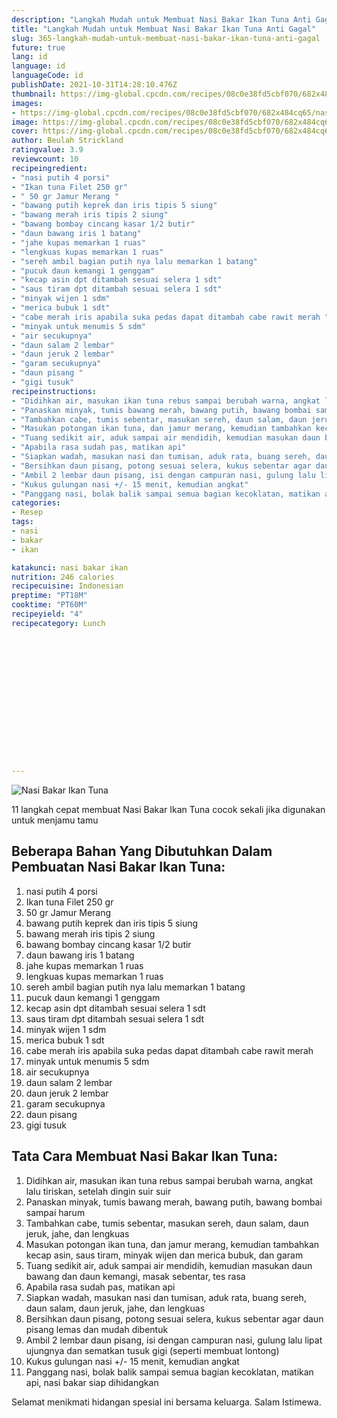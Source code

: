 ```yaml
---
description: "Langkah Mudah untuk Membuat Nasi Bakar Ikan Tuna Anti Gagal"
title: "Langkah Mudah untuk Membuat Nasi Bakar Ikan Tuna Anti Gagal"
slug: 365-langkah-mudah-untuk-membuat-nasi-bakar-ikan-tuna-anti-gagal
future: true
lang: id
language: id
languageCode: id
publishDate: 2021-10-31T14:28:10.476Z 
thumbnail: https://img-global.cpcdn.com/recipes/08c0e38fd5cbf070/682x484cq65/nasi-bakar-ikan-tuna-foto-resep-utama.png
images:
- https://img-global.cpcdn.com/recipes/08c0e38fd5cbf070/682x484cq65/nasi-bakar-ikan-tuna-foto-resep-utama.png
image: https://img-global.cpcdn.com/recipes/08c0e38fd5cbf070/682x484cq65/nasi-bakar-ikan-tuna-foto-resep-utama.png
cover: https://img-global.cpcdn.com/recipes/08c0e38fd5cbf070/682x484cq65/nasi-bakar-ikan-tuna-foto-resep-utama.png
author: Beulah Strickland
ratingvalue: 3.9
reviewcount: 10
recipeingredient:
- "nasi putih 4 porsi"
- "Ikan tuna Filet 250 gr"
- " 50 gr Jamur Merang "
- "bawang putih keprek dan iris tipis 5 siung"
- "bawang merah iris tipis 2 siung"
- "bawang bombay cincang kasar 1/2 butir"
- "daun bawang iris 1 batang"
- "jahe kupas memarkan 1 ruas"
- "lengkuas kupas memarkan 1 ruas"
- "sereh ambil bagian putih nya lalu memarkan 1 batang"
- "pucuk daun kemangi 1 genggam"
- "kecap asin dpt ditambah sesuai selera 1 sdt"
- "saus tiram dpt ditambah sesuai selera 1 sdt"
- "minyak wijen 1 sdm"
- "merica bubuk 1 sdt"
- "cabe merah iris apabila suka pedas dapat ditambah cabe rawit merah "
- "minyak untuk menumis 5 sdm"
- "air secukupnya"
- "daun salam 2 lembar"
- "daun jeruk 2 lembar"
- "garam secukupnya"
- "daun pisang "
- "gigi tusuk"
recipeinstructions:
- "Didihkan air, masukan ikan tuna rebus sampai berubah warna, angkat lalu tiriskan, setelah dingin suir suir"
- "Panaskan minyak, tumis bawang merah, bawang putih, bawang bombai sampai harum"
- "Tambahkan cabe, tumis sebentar, masukan sereh, daun salam, daun jeruk, jahe, dan lengkuas"
- "Masukan potongan ikan tuna, dan jamur merang, kemudian tambahkan kecap asin, saus tiram, minyak wijen dan merica bubuk, dan garam"
- "Tuang sedikit air, aduk sampai air mendidih, kemudian masukan daun bawang dan daun kemangi, masak sebentar, tes rasa"
- "Apabila rasa sudah pas, matikan api"
- "Siapkan wadah, masukan nasi dan tumisan, aduk rata, buang sereh, daun salam, daun jeruk, jahe, dan lengkuas"
- "Bersihkan daun pisang, potong sesuai selera, kukus sebentar agar daun pisang lemas dan mudah dibentuk"
- "Ambil 2 lembar daun pisang, isi dengan campuran nasi, gulung lalu lipat ujungnya dan sematkan tusuk gigi (seperti membuat lontong)"
- "Kukus gulungan nasi +/- 15 menit, kemudian angkat"
- "Panggang nasi, bolak balik sampai semua bagian kecoklatan, matikan api, nasi bakar siap dihidangkan"
categories:
- Resep
tags:
- nasi
- bakar
- ikan

katakunci: nasi bakar ikan 
nutrition: 246 calories
recipecuisine: Indonesian
preptime: "PT18M"
cooktime: "PT60M"
recipeyield: "4"
recipecategory: Lunch


     
    
    
    
    
    
    
    
    
    
    
      
    
---
```



![Nasi Bakar Ikan Tuna](https://img-global.cpcdn.com/recipes/08c0e38fd5cbf070/682x484cq65/nasi-bakar-ikan-tuna-foto-resep-utama.png)

11 langkah cepat membuat  Nasi Bakar Ikan Tuna cocok sekali jika digunakan untuk menjamu tamu

<!--inarticleads1-->

## Beberapa Bahan Yang Dibutuhkan Dalam Pembuatan Nasi Bakar Ikan Tuna:

1. nasi putih 4 porsi
1. Ikan tuna Filet 250 gr
1.  50 gr Jamur Merang 
1. bawang putih keprek dan iris tipis 5 siung
1. bawang merah iris tipis 2 siung
1. bawang bombay cincang kasar 1/2 butir
1. daun bawang iris 1 batang
1. jahe kupas memarkan 1 ruas
1. lengkuas kupas memarkan 1 ruas
1. sereh ambil bagian putih nya lalu memarkan 1 batang
1. pucuk daun kemangi 1 genggam
1. kecap asin dpt ditambah sesuai selera 1 sdt
1. saus tiram dpt ditambah sesuai selera 1 sdt
1. minyak wijen 1 sdm
1. merica bubuk 1 sdt
1. cabe merah iris apabila suka pedas dapat ditambah cabe rawit merah 
1. minyak untuk menumis 5 sdm
1. air secukupnya
1. daun salam 2 lembar
1. daun jeruk 2 lembar
1. garam secukupnya
1. daun pisang 
1. gigi tusuk



<!--inarticleads2-->

## Tata Cara Membuat Nasi Bakar Ikan Tuna:

1. Didihkan air, masukan ikan tuna rebus sampai berubah warna, angkat lalu tiriskan, setelah dingin suir suir
1. Panaskan minyak, tumis bawang merah, bawang putih, bawang bombai sampai harum
1. Tambahkan cabe, tumis sebentar, masukan sereh, daun salam, daun jeruk, jahe, dan lengkuas
1. Masukan potongan ikan tuna, dan jamur merang, kemudian tambahkan kecap asin, saus tiram, minyak wijen dan merica bubuk, dan garam
1. Tuang sedikit air, aduk sampai air mendidih, kemudian masukan daun bawang dan daun kemangi, masak sebentar, tes rasa
1. Apabila rasa sudah pas, matikan api
1. Siapkan wadah, masukan nasi dan tumisan, aduk rata, buang sereh, daun salam, daun jeruk, jahe, dan lengkuas
1. Bersihkan daun pisang, potong sesuai selera, kukus sebentar agar daun pisang lemas dan mudah dibentuk
1. Ambil 2 lembar daun pisang, isi dengan campuran nasi, gulung lalu lipat ujungnya dan sematkan tusuk gigi (seperti membuat lontong)
1. Kukus gulungan nasi +/- 15 menit, kemudian angkat
1. Panggang nasi, bolak balik sampai semua bagian kecoklatan, matikan api, nasi bakar siap dihidangkan




Selamat menikmati hidangan spesial ini bersama keluarga. Salam Istimewa.
